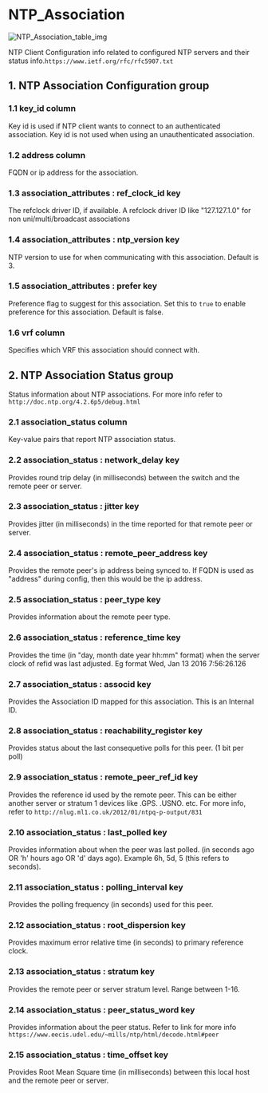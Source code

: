 # NTP_Association

![NTP_Association_table_img](http://www.plantuml.com/plantuml/img/SoWkIImgAStDuIf8JCvEJ4zLK0hApozH24bCoaajLbAevb80WkISnE9Y1R-GW7Zlr4e56ni5ZH2TdCpqZ9BqejJKF4q5EpiqPOx5nVd9cOabcVbvs9NNSa4KXmMvOLU0RegkhXtC0LZbW0PnEQJcfG2z0W00)

NTP Client Configuration info related to configured NTP servers and their status
info.`https://www.ietf.org/rfc/rfc5907.txt`

## 1. NTP Association Configuration group

### 1.1 key_id column

Key id is used if NTP client wants to connect to an authenticated association.
Key id is not used when using an unauthenticated association.

### 1.2 address column

FQDN or ip address for the association.

### 1.3 association_attributes : ref_clock_id key

The refclock driver ID, if available. A refclock driver ID like "127.127.1.0"
for non uni/multi/broadcast associations

### 1.4 association_attributes : ntp_version key

NTP version to use for when communicating with this association. Default is 3.

### 1.5 association_attributes : prefer key

Preference flag to suggest for this association. Set this to `true` to enable
preference for this association. Default is false.

### 1.6 vrf column

Specifies which VRF this association should connect with.

## 2. NTP Association Status group

Status information about NTP associations. For more info refer to
`http://doc.ntp.org/4.2.6p5/debug.html`

### 2.1 association_status column

Key-value pairs that report NTP association status.

### 2.2 association_status : network_delay key

Provides round trip delay (in milliseconds) between the switch and the remote
peer or server.

### 2.3 association_status : jitter key

Provides jitter (in milliseconds) in the time reported for that remote peer or
server.

### 2.4 association_status : remote_peer_address key

Provides the remote peer's ip address being synced to. If FQDN is used as
"address" during config, then this would be the ip address.

### 2.5 association_status : peer_type key

Provides information about the remote peer type.

### 2.6 association_status : reference_time key

Provides the time (in "day, month date year hh:mm" format) when the server clock
of refid was last adjusted. Eg format Wed, Jan 13 2016  7:56:26.126

### 2.7 association_status : associd key

Provides the Association ID mapped for this association. This is an Internal ID.

### 2.8 association_status : reachability_register key

Provides status about the last consequetive polls for this peer. (1 bit per
poll)

### 2.9 association_status : remote_peer_ref_id key

Provides the reference id used by the remote peer. This can be either another
server or stratum 1 devices like .GPS. .USNO. etc. For more info, refer to
`http://nlug.ml1.co.uk/2012/01/ntpq-p-output/831`

### 2.10 association_status : last_polled key

Provides information about when the peer was last polled. (in seconds ago OR 'h'
hours ago OR 'd' days ago). Example 6h, 5d, 5 (this refers to seconds).

### 2.11 association_status : polling_interval key

Provides the polling frequency (in seconds) used for this peer.

### 2.12 association_status : root_dispersion key

Provides maximum error relative time (in seconds) to primary reference clock.

### 2.13 association_status : stratum key

Provides the remote peer or server stratum level. Range between 1-16.

### 2.14 association_status : peer_status_word key

Provides information about the peer status. Refer to link for more info
`https://www.eecis.udel.edu/~mills/ntp/html/decode.html#peer`

### 2.15 association_status : time_offset key

Provides Root Mean Square time (in milliseconds) between this local host and the
remote peer or server.

